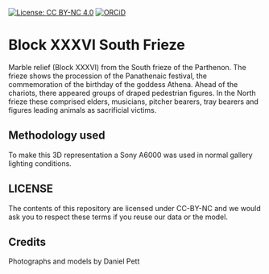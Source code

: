 
[![License: CC BY-NC 4.0](https://img.shields.io/badge/License-CC%20BY--NC%204.0-lightgrey.svg)](http://creativecommons.org/licenses/by-nc-sa/4.0/)
[![ORCiD](https://img.shields.io/badge/ORCiD-0000--0002--0246--2335-green.svg)](http://orcid.org/0000-0002-0246-2335)


# Block XXXVI South Frieze

Marble relief (Block XXXVI) from the South frieze of the Parthenon. The frieze shows the procession of the Panathenaic festival, the commemoration of the birthday of the goddess Athena. Ahead of the chariots, there appeared groups of draped pedestrian figures. In the North frieze these comprised elders, musicians, pitcher bearers, tray bearers and figures leading animals as sacrificial victims.

## Methodology used

To make this 3D representation a Sony A6000 was used in normal gallery lighting conditions.

## LICENSE

The contents of this repository are licensed under CC-BY-NC and we would ask you to respect these terms if you reuse our data or the model.

## Credits

Photographs and models by Daniel Pett
